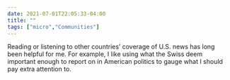 ```yaml
---
date: 2021-07-01T22:05:33-04:00
title: ""
tags: ["micro","Communities"]
---
```

Reading or listening to other countries’ coverage of U.S. news has long been helpful for me. For example, I like using what the Swiss deem important enough to report on in American politics to gauge what I should pay extra attention to.
